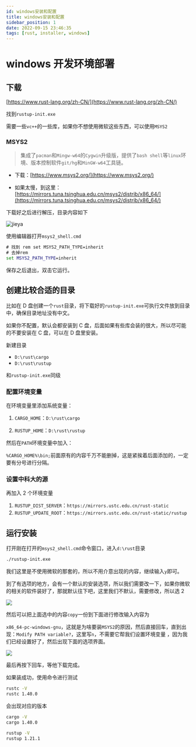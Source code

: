 ```yaml
---
id: windows安装和配置
title: windows安装和配置
sidebar_position: 1
date: 2022-09-15 23:46:35
tags: [rust, installer, windows]
---
```


# windows 开发环境部署

## 下载

[https://www.rust-lang.org/zh-CN/](https://www.rust-lang.org/zh-CN/)

找到`rustup-init.exe`

需要一些`vc++`的一些库，如果你不想使用微软这些东西，可以使用`MSYS2`

### MSYS2

> 集成了`pacman`和`Mingw-w64`的`Cygwin`升级版，提供了`bash shell`等`linux`环境、版本控制软件`git/hg`和`MinGW-w64`工具链。

-   下载：[https://www.msys2.org/](https://www.msys2.org/)

-   如果太慢，到这里：[https://mirrors.tuna.tsinghua.edu.cn/msys2/distrib/x86_64/](https://mirrors.tuna.tsinghua.edu.cn/msys2/distrib/x86_64/)

下载好之后进行解压，目录内容如下

![jieya](https://virusoss.oss-cn-shanghai.aliyuncs.com/images/20220913215323.png)

使用编辑器打开`msys2_shell.cmd`

```cmd
# 找到 rem set MSYS2_PATH_TYPE=inherit
# 去掉rem
set MSYS2_PATH_TYPE=inherit
```

保存之后退出，双击它运行。

## 创建比较合适的目录

比如在 D 盘创建一个`rust`目录，将下载好的`rustup-init.exe`可执行文件放到目录中，确保目录地址没有中文。

如果你不配置，默认会都安装到 C 盘，后面如果有些库会装的很大，所以尽可能的不要安装在 C 盘，可以在 D 盘里安装。

新建目录

-   `D:\rust\cargo`
-   `D:\rust\rustup`

和`rustup-init.exe`同级

### 配置环境变量

在环境变量里添加系统变量：

1.  `CARGO_HOME`：`D:\rust\cargo`

2.  `RUSTUP_HOME`：`D:\rust\rustup`

然后在`PATH`环境变量中加入：

`%CARGO_HOME%\bin;`前面原有的内容千万不能删掉，这是紧挨着后面添加的，一定要有分号进行分隔。

### 设置中科大的源

再加入 2 个环境变量

1.  `RUSTUP_DIST_SERVER`：`https://mirrors.ustc.edu.cn/rust-static`
2.  `RUSTUP_UPDATE_ROOT`：`https://mirrors.ustc.edu.cn/rust-static/rustup`

## 运行安装

打开刚在打开的`msys2_shell.cmd`命令窗口，进入`d:\rust`目录

```bash
./rustup-init.exe
```

我们这里是不使用微软的那套的，所以不用介意出现的内容，继续输入`y`即可。

到了有选项的地方，会有一个默认的安装选项，所以我们需要改一下，如果你微软的相关的软件装好了，那就默认往下吧，这里我们不默认，需要修改，所以选 2

![](https://virusoss.oss-cn-shanghai.aliyuncs.com/images/20220913220611.png)

然后可以把上面选中的内容`copy`一份到下面进行修改输入内容为

`x86_64-pc-windows-gnu`，这就是为啥要装`MSYS2`的原因，然后直接回车，直到出现：`Modify PATH variable?`，这里写`n`，不需要它帮我们设置环境变量 ，因为我们已经设置好了，然后出现下面的选项界面。

![](https://virusoss.oss-cn-shanghai.aliyuncs.com/images/20220913220823.png)

最后再按下回车，等他下载完成。

如果装成功，使用命令进行测试

```bash
rustc -V
rustc 1.40.0
```

会出现对应的版本

```bash
cargo -V
cargo 1.40.0
```

```bash
rustup -V
rustup 1.21.1
```

